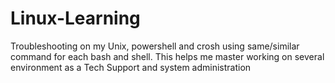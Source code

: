 # Linux-Learning
Troubleshooting on my Unix, powershell and crosh using same/similar command for each bash and shell. This helps me master working on several environment as a Tech Support and system administration
